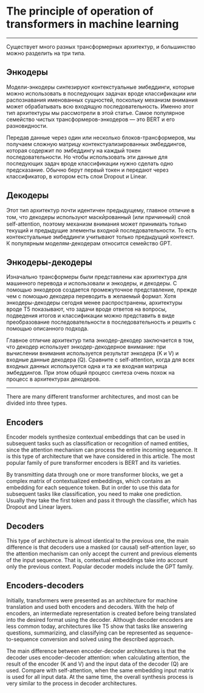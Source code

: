 # The principle of operation of transformers in machine learning

---

Существует много разных трансформерных архитектур, и большинство можно разделить на три типа.

## Энкодеры

Модели-энкодеры синтезируют контекстуальные эмбеддинги, которые можно использовать в последующих задачах вроде классификации или распознавания именованных сущностей, поскольку механизм внимания может обрабатывать всю входящую последовательность. Именно этот тип архитектуры мы рассмотрели в этой статье. Самое популярное семейство чистых трансформеров-энкодеров — это BERT и его разновидности.

Передав данные через один или несколько блоков-трансформеров, мы получаем сложную матрицу контекстуализированных эмбеддингов, которая содержит по эмбеддингу на каждый токен последовательности. Но чтобы использовать эти данные для последующих задач вроде классификации нужно сделать одно предсказание. Обычно берут первый токен и передают через классификатор, в котором есть слои Dropout и Linear.

## Декодеры

Этот тип архитектур почти идентичен предыдущему, главное отличие в том, что декодеры используют маски̒рованный (или причинный) слой self-attention, поэтому механизм внимания может принимать только текущий и предыдущие элементы входной последовательности. То есть контекстуальные эмбеддинги учитывают только предыдущий контекст. К популярным моделям-декодерам относится семейство GPT.

## Энкодеры-декодеры

Изначально трансформеры были представлены как архитектура для машинного перевода и использовали и энкодеры, и декодеры. С помощью энкодеров создается промежуточное представление, прежде чем с помощью декодера переводить в желаемый формат. Хотя энкодеры-декодеры сегодня менее распространены, архитектуры вроде T5 показывают, что задачи вроде ответов на вопросы, подведения итогов и классификации можно представить в виде преобразование последовательности в последовательность и решить с помощью описанного подхода.

Главное отличие архитектур типа энкодер-декодер заключается в том, что декодер использует энкодер-декодерное внимание: при вычислении внимания используется результат энкодера (K и V) и входные данные декодера (Q). Сравните с self-attention, когда для всех входных данных используется одна и та же входная матрица эмбеддингов. При этом общий процесс синтеза очень похож на процесс в архитектурах декодеров.


---


There are many different transformer architectures, and most can be divided into three types.

## Encoders

Encoder models synthesize contextual embeddings that can be used in subsequent tasks such as classification or recognition of named entities, since the attention mechanism can process the entire incoming sequence. It is this type of architecture that we have considered in this article. The most popular family of pure transformer encoders is BERT and its varieties.

By transmitting data through one or more transformer blocks, we get a complex matrix of contextualized embeddings, which contains an embedding for each sequence token. But in order to use this data for subsequent tasks like classification, you need to make one prediction. Usually they take the first token and pass it through the classifier, which has Dropout and Linear layers.

## Decoders

This type of architecture is almost identical to the previous one, the main difference is that decoders use a masked (or causal) self-attention layer, so the attention mechanism can only accept the current and previous elements of the input sequence. That is, contextual embeddings take into account only the previous context. Popular decoder models include the GPT family.

## Encoders-decoders

Initially, transformers were presented as an architecture for machine translation and used both encoders and decoders. With the help of encoders, an intermediate representation is created before being translated into the desired format using the decoder. Although decoder encoders are less common today, architectures like T5 show that tasks like answering questions, summarizing, and classifying can be represented as sequence-to-sequence conversion and solved using the described approach.

The main difference between encoder-decoder architectures is that the decoder uses encoder-decoder attention: when calculating attention, the result of the encoder (K and V) and the input data of the decoder (Q) are used. Compare with self-attention, when the same embedding input matrix is used for all input data. At the same time, the overall synthesis process is very similar to the process in decoder architectures.
